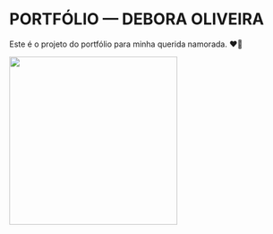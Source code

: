 # PORTFÓLIO — DEBORA OLIVEIRA

Este é o projeto do portfólio para minha querida namorada. ❤️🫡

<img src="https://media.tenor.com/YUzRkMOL-3EAAAAM/programming-computer-frog.gif" width="300">